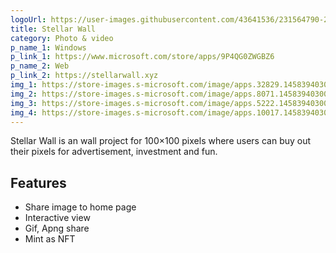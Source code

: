 ```yaml
---
logoUrl: https://user-images.githubusercontent.com/43641536/231564790-212620ad-8f10-408b-87e0-c767c57e1f09.png
title: Stellar Wall
category: Photo & video
p_name_1: Windows
p_link_1: https://www.microsoft.com/store/apps/9P4QG0ZWGBZ6
p_name_2: Web
p_link_2: https://stellarwall.xyz
img_1: https://store-images.s-microsoft.com/image/apps.32829.14583940300289875.54c8ca33-9b8d-41a0-8d8e-1ce042922939.6d9e5f78-bcf9-4bad-8b32-8021635c7cf1?h=1080
img_2: https://store-images.s-microsoft.com/image/apps.8071.14583940300289875.54c8ca33-9b8d-41a0-8d8e-1ce042922939.553d5ed8-1981-4461-85f3-634369d3d515?h=1080
img_3: https://store-images.s-microsoft.com/image/apps.5222.14583940300289875.54c8ca33-9b8d-41a0-8d8e-1ce042922939.4cd54602-0af2-4ced-ad9b-d0976e248c72?h=1080
img_4: https://store-images.s-microsoft.com/image/apps.10017.14583940300289875.54c8ca33-9b8d-41a0-8d8e-1ce042922939.fed538ab-9620-4b16-bc56-abf2a8ff5b9f?h=1080
---
```


Stellar Wall is an wall project for 100×100 pixels where users can buy out their pixels for advertisement, investment and fun.

## Features

- Share image to home page
- Interactive view
- Gif, Apng share
- Mint as NFT
